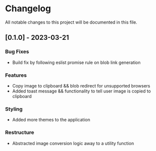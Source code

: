 # Changelog

All notable changes to this project will be documented in this file.

## [0.1.0] - 2023-03-21

### Bug Fixes

- Build fix by following eslist promise rule on blob link generation

### Features

- Copy image to clipboard && blob redirect for unsupported browsers
- Added toast message && functionality to tell user image is copied to clipboard

### Styling

- Added more themes to the application

### Restructure

- Abstracted image conversion logic away to a utility function

<!-- generated by git-cliff -->
